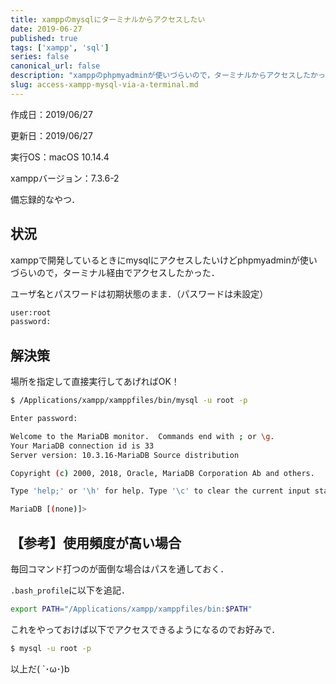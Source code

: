 ```yaml
---
title: xamppのmysqlにターミナルからアクセスしたい
date: 2019-06-27
published: true
tags: ['xampp', 'sql']
series: false
canonical_url: false
description: "xamppのphpmyadminが使いづらいので，ターミナルからアクセスしたかった．"
slug: access-xampp-mysql-via-a-terminal.md
---
```


作成日：2019/06/27

更新日：2019/06/27

実行OS：macOS 10.14.4

xamppバージョン：7.3.6-2

備忘録的なやつ．

## **状況**

xamppで開発しているときにmysqlにアクセスしたいけどphpmyadminが使いづらいので，ターミナル経由でアクセスしたかった．

ユーザ名とパスワードは初期状態のまま．（パスワードは未設定）

```bash
user:root
password:
```

## **解決策**

場所を指定して直接実行してあげればOK！
```bash
$ /Applications/xampp/xamppfiles/bin/mysql -u root -p

Enter password:

Welcome to the MariaDB monitor.  Commands end with ; or \g.
Your MariaDB connection id is 33
Server version: 10.3.16-MariaDB Source distribution

Copyright (c) 2000, 2018, Oracle, MariaDB Corporation Ab and others.

Type 'help;' or '\h' for help. Type '\c' to clear the current input statement.

MariaDB [(none)]>
```

## **【参考】使用頻度が高い場合**

毎回コマンド打つのが面倒な場合はパスを通しておく．

`.bash_profile`に以下を追記．
```bash
export PATH="/Applications/xampp/xamppfiles/bin:$PATH"
```

これをやっておけば以下でアクセスできるようになるのでお好みで．
```bash
$ mysql -u root -p
```

以上だ( `･ω･)b
